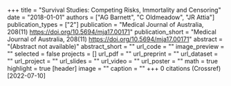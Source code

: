 +++
title = "Survival Studies: Competing Risks, Immortality and Censoring"
date = "2018-01-01"
authors = ["AG Barnett", "C Oldmeadow", "JR Attia"]
publication_types = ["2"]
publication = "Medical Journal of Australia, 208(11) https://doi.org/10.5694/mja17.00171"
publication_short = "Medical Journal of Australia, 208(11) https://doi.org/10.5694/mja17.00171"
abstract = "(Abstract not available)"
abstract_short = ""
url_code = ""
image_preview = ""
selected = false
projects = []
url_pdf = ""
url_preprint = ""
url_dataset = ""
url_project = ""
url_slides = ""
url_video = ""
url_poster = ""
math = true
highlight = true
[header]
image = ""
caption = ""
+++
0 citations (Crossref) [2022-07-10]
